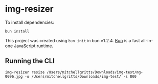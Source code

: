 # img-resizer

To install dependencies:

```bash
bun install
```

This project was created using `bun init` in bun v1.2.4. [Bun](https://bun.sh) is a fast all-in-one JavaScript runtime.

## Running the CLI

```shell
img-resizer resize /Users/mitchellgritts/Downloads/img-test/mg-0096.jpg -o /Users/mitchellgritts/Downloads/img-test/ -s 800
```
